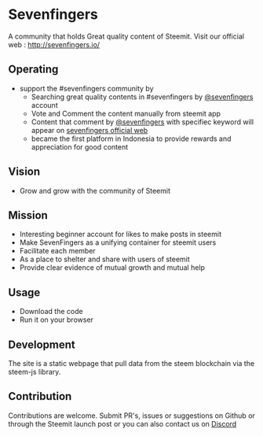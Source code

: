 # Sevenfingers
A community that holds Great quality content of Steemit. Visit our official web : http://sevenfingers.io/

## Operating
- support the #sevenfingers community by
  - Searching great quality contents in #sevenfingers by [@sevenfingers](http://steemit.com/@sevenfingers) account
  - Vote and Comment the content manually from steemit app
  - Content that comment by [@sevenfingers](http://steemit.com/@sevenfingers) with specifiec keyword will appear on [sevenfingers official web](http://sevenfingers.io/)
  - became the first platform in Indonesia to provide rewards and appreciation for good content
  
## Vision
- Grow and grow with the community of Steemit

## Mission
- Interesting beginner account for likes to make posts in steemit
- Make SevenFingers as a unifying container for steemit users
- Facilitate each member
- As a place to shelter and share with users of steemit
- Provide clear evidence of mutual growth and mutual help
  
## Usage
- Download the code
- Run it on your browser

## Development
The site is a static webpage that pull data from the steem blockchain via the steem-js library.

## Contribution
Contributions are welcome. Submit PR's, issues or suggestions on Github or through the Steemit launch post or you can also contact us on [Discord](https://discord.gg/xwSncNP)

